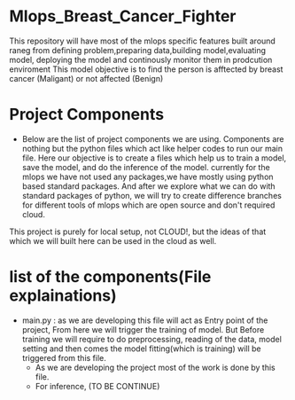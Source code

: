# Mlops_Breast_Cancer_Fighter
This repository will have most of the mlops specific features built around raneg from defining problem,preparing data,building model,evaluating model, deploying the model and continously monitor them in prodcution enviroment
This model objective is to find the person  is afftected by breast cancer (Maligant) or not affected (Benign)


# Project Components 
- Below are the list of project components we are using. Components are nothing but the python files which act like helper codes to run our main file. Here our objective is to create a files which help us to train a model, save the model, and do the inference of the model. currently for the mlops we have not used any packages,we have mostly using python based standard packages. And after we explore what we can do with standard packages of python, we will try to create difference branches for different tools of mlops which are open source and don't required cloud. 

This project is purely for local setup, not CLOUD!, but the ideas of that which we will built here can be used in the cloud as well. 

# list of the components(File explainations) 
- main.py : as  we are developing this file will act as Entry point of the project, From here we will trigger the training of model. But Before training we will require to do preprocessing, reading of the data, model setting and then comes the model fitting(which is training) will be triggered from this file.
    - As we are developing the project most of the work is done by this file.
    - For inference, (TO BE CONTINUE)
